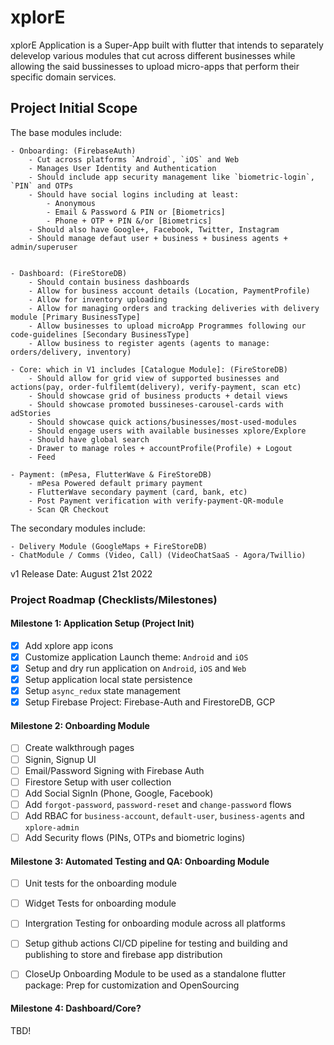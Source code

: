 # xplorE

xplorE Application is a Super-App built with flutter that intends to separately delevelop various modules that cut across different businesses while allowing the said bussinesses to upload micro-apps that perform their specific domain services.

## Project Initial Scope

The base modules include:

    - Onboarding: (FirebaseAuth)
        - Cut across platforms `Android`, `iOS` and Web
        - Manages User Identity and Authentication
        - Should include app security management like `biometric-login`, `PIN` and OTPs
        - Should have social logins including at least: 
            - Anonymous
            - Email & Password & PIN or [Biometrics]
            - Phone + OTP + PIN &/or [Biometrics]
        - Should also have Google+, Facebook, Twitter, Instagram
        - Should manage defaut user + business + business agents + admin/superuser


    - Dashboard: (FireStoreDB)
        - Should contain business dashboards
        - Allow for business account details (Location, PaymentProfile)
        - Allow for inventory uploading
        - Allow for managing orders and tracking deliveries with delivery module [Primary BusinessType]
        - Allow businesses to upload microApp Programmes following our code-guidelines [Secondary BusinessType]
        - Allow business to register agents (agents to manage: orders/delivery, inventory)

    - Core: which in V1 includes [Catalogue Module]: (FireStoreDB)
        - Should allow for grid view of supported businesses and actions(pay, order-fulfilemt(delivery), verify-payment, scan etc)
        - Should showcase grid of business products + detail views
        - Should showcase promoted bussineses-carousel-cards with adStories
        - Should showcase quick actions/businesses/most-used-modules
        - Should engage users with available businesses xplore/Explore
        - Should have global search
        - Drawer to manage roles + accountProfile(Profile) + Logout
        - Feed

    - Payment: (mPesa, FlutterWave & FireStoreDB)
        - mPesa Powered default primary payment 
        - FlutterWave secondary payment (card, bank, etc)
        - Post Payment verification with verify-payment-QR-module
        - Scan QR Checkout

The secondary modules include:

    - Delivery Module (GoogleMaps + FireStoreDB)
    - ChatModule / Comms (Video, Call) (VideoChatSaaS - Agora/Twillio)


v1 Release Date: August 21st 2022


### Project Roadmap (Checklists/Milestones)

#### Milestone 1: Application Setup (Project Init)
- [x] Add xplore app icons
- [x] Customize application Launch theme: `Android` and `iOS`
- [x] Setup and dry run application on `Android`, `iOS` and `Web`
- [x] Setup application local state persistence
- [x] Setup `async_redux` state management
- [x] Setup Firebase Project: Firebase-Auth and FirestoreDB, GCP

#### Milestone 2: Onboarding Module 

- [ ] Create walkthrough pages
- [ ] Signin, Signup UI
- [ ] Email/Password Signing with Firebase Auth
- [ ] Firestore Setup with user collection
- [ ] Add Social SignIn (Phone, Google, Facebook)
- [ ] Add `forgot-password`, `password-reset` and `change-password` flows
- [ ] Add RBAC for `business-account`, `default-user`, `business-agents` and `xplore-admin`
- [ ] Add Security flows (PINs, OTPs and biometric logins)

#### Milestone 3: Automated Testing and QA: Onboarding Module

- [ ] Unit tests for the onboarding module
- [ ] Widget Tests for onboarding module
- [ ] Intergration Testing for onboarding module across all platforms
- [ ] Setup github actions CI/CD pipeline for testing and building and publishing to store and firebase app distribution
- [ ] CloseUp Onboarding Module to be used as a standalone flutter package: Prep for customization and OpenSourcing


#### Milestone 4: Dashboard/Core?

TBD!

